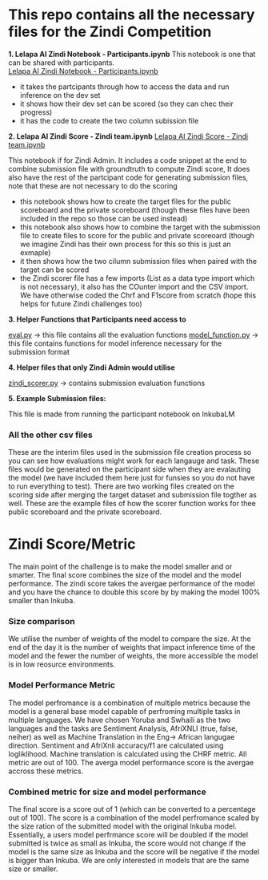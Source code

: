 # This repo contains all the necessary files for the Zindi Competition

**1. Lelapa AI Zindi Notebook - Participants.ipynb** 
This notebook is one that can be shared with participants.  
[Lelapa AI Zindi Notebook - Participants.ipynb](https://github.com/Lelapa-AI/zindi-inkuba-notebook/blob/main/Lelapa_AI_Zindi_Notebook_Participants.ipynb)

- it takes the partcipants through how to access the data and run inference on the dev set
- it shows how their dev set can be scored (so they can chec their progress)
- it has the code to create the two column subission file

**2. Lelapa AI Zindi Score - Zindi team.ipynb** [Lelapa AI Zindi Score - Zindi team.ipynb](https://github.com/Lelapa-AI/zindi-inkuba-notebook/blob/main/Lelapa_AI_Zindi_Score_Zindi_team.ipynb)

This notebook if for Zindi Admin. It includes a code snippet at the end to combine submission file with groundtruth to compute Zindi score, It does also have the rest of the partcipant code for generating submission files, note that these are not necessary to do the scoring
- this notebook shows how to create the target files for the public scoreboard and the private scoreboard (though these files have been included in the repo so those can be used instead)
- this notebook also shows how to combine the target with the submission file to create files to score for the public and private scoreoard (though we imagine Zindi has their own process for this so this is just an exmaple)
- it then shows how the two cilumn submission files when paired with the target can be scored
- the Zindi scorer file has a few imports (List as a data type import which is not necessary), it also has the COunter import and the CSV import. We have otherwise coded the Chrf and F1score from scratch (hope this helps for future Zindi challenges too)

**3. Helper Functions that Participants need access to**

[eval.py](https://github.com/Lelapa-AI/zindi-inkuba-notebook/blob/main/eval.py) -> this file contains all the evaluation functions
[model_function.py](https://github.com/Lelapa-AI/zindi-inkuba-notebook/blob/main/model_function.py) -> this file contains functions for model inference necessary for the submission format

**4. Helper files that only Zindi Admin would utilise**

[zindi_scorer.py](https://github.com/Lelapa-AI/zindi-inkuba-notebook/blob/main/zindi_scorer.py) -> contains submission evaluation functions

**5. Example Submission files:**

This file is made from running the participant notebook on InkubaLM

### All the other csv files
These are the interim files used in the submission file creation process so you can see how evaluations might work for each langauge and task. These files would be generated on the participant side when they are evalauting the model (we have included them here just for funsies so you do not have to run everything to test). There are two working files created on the scoring side after merging the target dataset and submission file togther as well. These are the example files of how the scorer function works for thee public scoreboard and the private scoreboard. 

# Zindi Score/Metric
The main point of the challenge is to make the model smaller and or smarter. The final score combines the size of the model and the model performance. The zindi score takes the avergae performance of the model and you have the chance to double this score by by making the model 100% smaller than Inkuba. 

### Size comparison
We utilise the number of weights of the model to compare the size. At the end of the day it is the number of weights that impact inference time of the model and the fewer the number of weights, the more accessible the model is in low reosurce environments. 

### Model Performance Metric
The model perfromance is a combination of multiple metrics because the model is a general base model capable of perfroming multiple tasks in multiple languages. We have chosen Yoruba and Swhaili as the two languages and the tasks are Sentiment Analysis, AfriXNLI (true, false, neiher) as well as Machine Translation in the Eng-> African langugae direction. Sentiment and AfriXnli accuracy/f1 are calculated using logliklihood. Machine translation is calculated using the CHRF metric. All metric are out of 100. The averga model performance score is the avergae accross these metrics.

### Combined metric for size and model performance
The final score is a score out of 1 (which can be converted to a percentage out of 100). The score is a combination of the model perfromance scaled by the size ration of the submitted model with the original Inkuba model. Essentially, a users model perfrmance score will be doubled if the model submitted is twice as small as Inkuba, the score would not change if the model is the same size as Inkuba and the score will be negative if the model is bigger than Inkuba. We are only interested in models that are the same size or smaller. 

